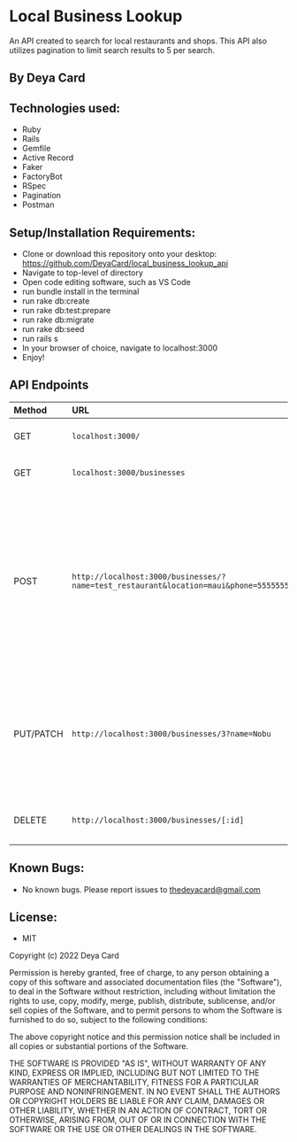 # Local Business Lookup

An API created to search for local restaurants and shops. This API also utilizes pagination to limit search results to 5 per search.

## By Deya Card

## Technologies used:
* Ruby
* Rails
* Gemfile
* Active Record
* Faker
* FactoryBot
* RSpec
* Pagination
* Postman


## Setup/Installation Requirements:
* Clone or download this repository onto your desktop: https://github.com/DeyaCard/local_business_lookup_api
* Navigate to top-level of directory
* Open code editing software, such as VS Code
* run bundle install in the terminal
* run rake db:create
* run rake db:test:prepare
* run rake db:migrate
* run rake db:seed
* run rails s
* In your browser of choice, navigate to localhost:3000
* Enjoy!


## API Endpoints

| Method       | URL | Result |
| :--- |:---| :---|
|GET| `localhost:3000/`| Returns a list of all businesses in the database|
|GET | `localhost:3000/businesses`| Returns a list of 5 businesses in the database|
|POST|`http://localhost:3000/businesses/?name=test_restaurant&location=maui&phone=5555555555&description=bestest`|Adds business to database. Name: test_restaurant, location: "Maui", phone: "5555555555", description: "bestest". If POST is successful, returns database object for newly created business.|
|PUT/PATCH|`http://localhost:3000/businesses/3?name=Nobu`|Updates the name for a business with ID=3. If PUT/PATCH is successful, returns database object for newly updated business.|
|DELETE|`http://localhost:3000/businesses/[:id]`|Deletes the business with [:id] from database|


## Known Bugs:
* No known bugs. Please report issues to thedeyacard@gmail.com


## License: 
* MIT

Copyright (c) 2022 Deya Card

Permission is hereby granted, free of charge, to any person obtaining a copy of this software and associated documentation files (the "Software"), to deal in the Software without restriction, including without limitation the rights to use, copy, modify, merge, publish, distribute, sublicense, and/or sell copies of the Software, and to permit persons to whom the Software is furnished to do so, subject to the following conditions:

The above copyright notice and this permission notice shall be included in all copies or substantial portions of the Software.

THE SOFTWARE IS PROVIDED "AS IS", WITHOUT WARRANTY OF ANY KIND, EXPRESS OR IMPLIED, INCLUDING BUT NOT LIMITED TO THE WARRANTIES OF MERCHANTABILITY, FITNESS FOR A PARTICULAR PURPOSE AND NONINFRINGEMENT. IN NO EVENT SHALL THE AUTHORS OR COPYRIGHT HOLDERS BE LIABLE FOR ANY CLAIM, DAMAGES OR OTHER LIABILITY, WHETHER IN AN ACTION OF CONTRACT, TORT OR OTHERWISE, ARISING FROM, OUT OF OR IN CONNECTION WITH THE SOFTWARE OR THE USE OR OTHER DEALINGS IN THE SOFTWARE.


